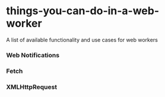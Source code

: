 # things-you-can-do-in-a-web-worker
A list of available functionality and use cases for web workers

### Web Notifications
### Fetch
### XMLHttpRequest
